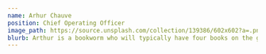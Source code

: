 ```yaml
---
name: Arhur Chauve
position: Chief Operating Officer
image_path: https://source.unsplash.com/collection/139386/602x602?a=.png
blurb: Arthur is a bookworm who will typically have four books on the go.
---
```

